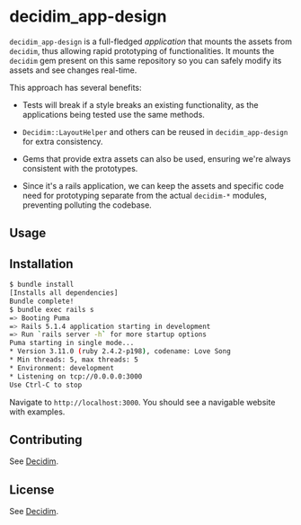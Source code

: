 # decidim_app-design

`decidim_app-design` is a full-fledged *application* that mounts the assets from `decidim`, thus allowing rapid prototyping of functionalities. It mounts the `decidim` gem present on this same repository so you can safely modify its assets and see changes real-time.

This approach has several benefits:

* Tests will break if a style breaks an existing functionality, as the applications being tested use the same methods.

* `Decidim::LayoutHelper` and others can be reused in `decidim_app-design` for extra consistency.

* Gems that provide extra assets can also be used, ensuring we're always consistent with the prototypes.

* Since it's a rails application, we can keep the assets and specific code need for prototyping separate from the actual `decidim-*` modules, preventing polluting the codebase.

## Usage

## Installation

```bash
$ bundle install
[Installs all dependencies]
Bundle complete!
$ bundle exec rails s
=> Booting Puma
=> Rails 5.1.4 application starting in development
=> Run `rails server -h` for more startup options
Puma starting in single mode...
* Version 3.11.0 (ruby 2.4.2-p198), codename: Love Song
* Min threads: 5, max threads: 5
* Environment: development
* Listening on tcp://0.0.0.0:3000
Use Ctrl-C to stop
```

Navigate to `http://localhost:3000`. You should see a navigable website with examples.

## Contributing

See [Decidim](https://github.com/decidim/decidim).

## License

See [Decidim](https://github.com/decidim/decidim).
